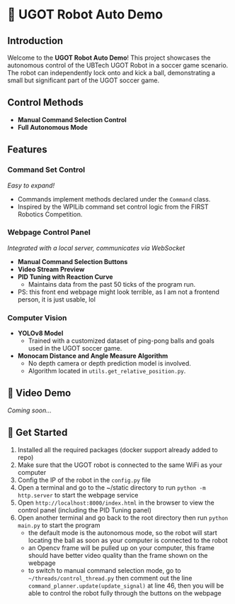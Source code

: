 # 🤖 UGOT Robot Auto Demo

## Introduction
Welcome to the **UGOT Robot Auto Demo**! This project showcases the autonomous control of the UBTech UGOT Robot in a soccer game scenario. The robot can independently lock onto and kick a ball, demonstrating a small but significant part of the UGOT soccer game.

## Control Methods
- **Manual Command Selection Control**
- **Full Autonomous Mode**

## Features
### Command Set Control
*Easy to expand!*
- Commands implement methods declared under the `Command` class.
- Inspired by the WPILib command set control logic from the FIRST Robotics Competition.

### Webpage Control Panel
*Integrated with a local server, communicates via WebSocket*
- **Manual Command Selection Buttons**
- **Video Stream Preview**
- **PID Tuning with Reaction Curve**
  - Maintains data from the past 50 ticks of the program run.
- PS: this front end webpage might look terrible, as I am not a frontend person, it is just usable, lol

### Computer Vision
- **YOLOv8 Model**
  - Trained with a customized dataset of ping-pong balls and goals used in the UGOT soccer game.
- **Monocam Distance and Angle Measure Algorithm**
  - No depth camera or depth prediction model is involved.
  - Algorithm located in `utils.get_relative_position.py`.

## 🎥 Video Demo
*Coming soon...*

## 🤩 Get Started
1. Installed all the required packages (docker support already added to repo)
2. Make sure that the UGOT robot is connected to the same WiFi as your computer
3. Config the IP of the robot in the `config.py` file
4. Open a terminal and go to the ~/static directory to run `python -m http.server` to start the webpage service
5. Open `http://localhost:8000/index.html` in the browser to view the control panel (including the PID Tuning panel)
6. Open another terminal and go back to the root directory then run `python main.py` to start the program
   - the default mode is the autonomous mode, so the robot will start locating the ball as soon as your computer is connected to the robot
   - an Opencv frame will be pulled up on your computer, this frame should have better video quality than the frame shown on the webpage
   - to switch to manual command selection mode, go to `~/threads/control_thread.py` then comment out the line `command_planner.update(update_signal)` at line 46, then you will be able to control the robot fully through the buttons on the webpage
